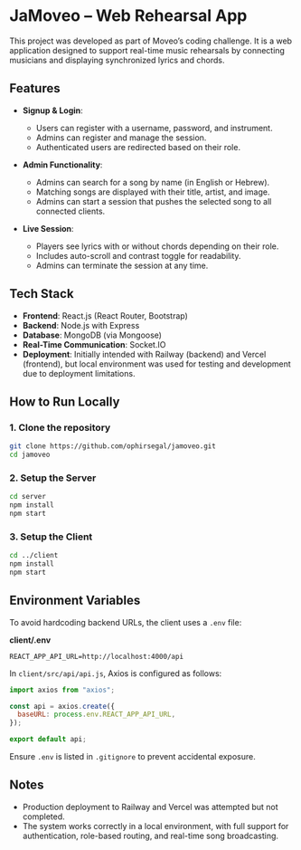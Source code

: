 # JaMoveo – Web Rehearsal App

This project was developed as part of Moveo’s coding challenge. It is a web application designed to support real-time music rehearsals by connecting musicians and displaying synchronized lyrics and chords.

## Features

- **Signup & Login**:
  - Users can register with a username, password, and instrument.
  - Admins can register and manage the session.
  - Authenticated users are redirected based on their role.

- **Admin Functionality**:
  - Admins can search for a song by name (in English or Hebrew).
  - Matching songs are displayed with their title, artist, and image.
  - Admins can start a session that pushes the selected song to all connected clients.

- **Live Session**:
  - Players see lyrics with or without chords depending on their role.
  - Includes auto-scroll and contrast toggle for readability.
  - Admins can terminate the session at any time.

## Tech Stack

- **Frontend**: React.js (React Router, Bootstrap)
- **Backend**: Node.js with Express
- **Database**: MongoDB (via Mongoose)
- **Real-Time Communication**: Socket.IO
- **Deployment**: Initially intended with Railway (backend) and Vercel (frontend), but local environment was used for testing and development due to deployment limitations.

## How to Run Locally

### 1. Clone the repository
```bash
git clone https://github.com/ophirsegal/jamoveo.git
cd jamoveo
```

### 2. Setup the Server
```bash
cd server
npm install
npm start
```

### 3. Setup the Client
```bash
cd ../client
npm install
npm start
```

## Environment Variables

To avoid hardcoding backend URLs, the client uses a `.env` file:

**client/.env**
```
REACT_APP_API_URL=http://localhost:4000/api
```

In `client/src/api/api.js`, Axios is configured as follows:

```javascript
import axios from "axios";

const api = axios.create({
  baseURL: process.env.REACT_APP_API_URL,
});

export default api;
```

Ensure `.env` is listed in `.gitignore` to prevent accidental exposure.

## Notes

- Production deployment to Railway and Vercel was attempted but not completed.
- The system works correctly in a local environment, with full support for authentication, role-based routing, and real-time song broadcasting.

